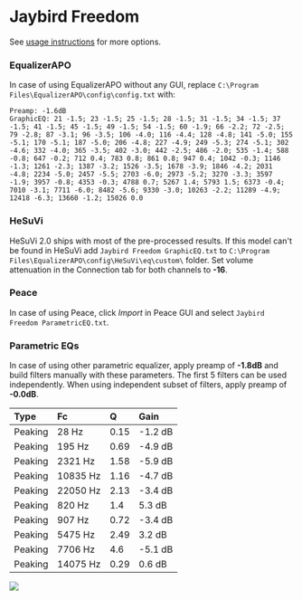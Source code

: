 # Jaybird Freedom
See [usage instructions](https://github.com/jaakkopasanen/AutoEq#usage) for more options.

### EqualizerAPO
In case of using EqualizerAPO without any GUI, replace `C:\Program Files\EqualizerAPO\config\config.txt`
with:
```
Preamp: -1.6dB
GraphicEQ: 21 -1.5; 23 -1.5; 25 -1.5; 28 -1.5; 31 -1.5; 34 -1.5; 37 -1.5; 41 -1.5; 45 -1.5; 49 -1.5; 54 -1.5; 60 -1.9; 66 -2.2; 72 -2.5; 79 -2.8; 87 -3.1; 96 -3.5; 106 -4.0; 116 -4.4; 128 -4.8; 141 -5.0; 155 -5.1; 170 -5.1; 187 -5.0; 206 -4.8; 227 -4.9; 249 -5.3; 274 -5.1; 302 -4.6; 332 -4.0; 365 -3.5; 402 -3.0; 442 -2.5; 486 -2.0; 535 -1.4; 588 -0.8; 647 -0.2; 712 0.4; 783 0.8; 861 0.8; 947 0.4; 1042 -0.3; 1146 -1.3; 1261 -2.3; 1387 -3.2; 1526 -3.5; 1678 -3.9; 1846 -4.2; 2031 -4.8; 2234 -5.0; 2457 -5.5; 2703 -6.0; 2973 -5.2; 3270 -3.3; 3597 -1.9; 3957 -0.8; 4353 -0.3; 4788 0.7; 5267 1.4; 5793 1.5; 6373 -0.4; 7010 -3.1; 7711 -6.0; 8482 -5.6; 9330 -3.0; 10263 -2.2; 11289 -4.9; 12418 -6.3; 13660 -1.2; 15026 0.0
```

### HeSuVi
HeSuVi 2.0 ships with most of the pre-processed results. If this model can't be found in HeSuVi add
`Jaybird Freedom GraphicEQ.txt` to `C:\Program Files\EqualizerAPO\config\HeSuVi\eq\custom\` folder.
Set volume attenuation in the Connection tab for both channels to **-16**.

### Peace
In case of using Peace, click *Import* in Peace GUI and select `Jaybird Freedom ParametricEQ.txt`.

### Parametric EQs
In case of using other parametric equalizer, apply preamp of **-1.8dB** and build filters manually
with these parameters. The first 5 filters can be used independently.
When using independent subset of filters, apply preamp of **-0.0dB**.

| Type    | Fc       |    Q | Gain    |
|:--------|:---------|:-----|:--------|
| Peaking | 28 Hz    | 0.15 | -1.2 dB |
| Peaking | 195 Hz   | 0.69 | -4.9 dB |
| Peaking | 2321 Hz  | 1.58 | -5.9 dB |
| Peaking | 10835 Hz | 1.16 | -4.7 dB |
| Peaking | 22050 Hz | 2.13 | -3.4 dB |
| Peaking | 820 Hz   | 1.4  | 5.3 dB  |
| Peaking | 907 Hz   | 0.72 | -3.4 dB |
| Peaking | 5475 Hz  | 2.49 | 3.2 dB  |
| Peaking | 7706 Hz  | 4.6  | -5.1 dB |
| Peaking | 14075 Hz | 0.29 | 0.6 dB  |

![](https://raw.githubusercontent.com/jaakkopasanen/AutoEq/master/results/rtings/avg/Jaybird%20Freedom/Jaybird%20Freedom.png)